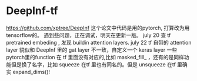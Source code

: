 # DeepInf-tf
https://github.com/xptree/DeepInf
这个论文中代码是用的pytorch, 打算改为用tensorflow的。
遇到些问题，正在调试，明天在更新一版。
july 20 查 tf pretrained embeding , 发现 buildin attention layers.
july 22 tf 自带的 attention layer 貌似和 DeepInf 里的 gat layer 不一致，自定义一个 keras layer
一些pytorch里的function 在 tf 里面没有对应的,比如 masked_fill_ ，还有的是同样功能但是换了名字，比如 squeeze 在tf 里也有同名的。但是 unsqueeze 在tf 里确实 expand_dims()!
